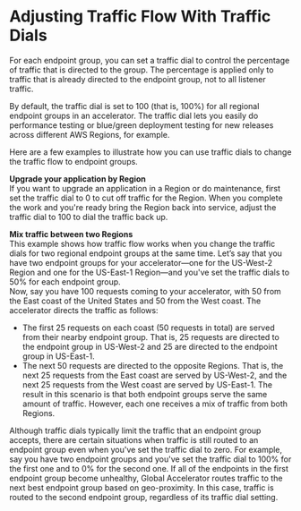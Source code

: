 # Adjusting Traffic Flow With Traffic Dials<a name="about-endpoint-groups-traffic-dial"></a>

For each endpoint group, you can set a traffic dial to control the percentage of traffic that is directed to the group\. The percentage is applied only to traffic that is already directed to the endpoint group, not to all listener traffic\.

By default, the traffic dial is set to 100 \(that is, 100%\) for all regional endpoint groups in an accelerator\. The traffic dial lets you easily do performance testing or blue/green deployment testing for new releases across different AWS Regions, for example\. 

Here are a few examples to illustrate how you can use traffic dials to change the traffic flow to endpoint groups\.

**Upgrade your application by Region**  
If you want to upgrade an application in a Region or do maintenance, first set the traffic dial to 0 to cut off traffic for the Region\. When you complete the work and you're ready bring the Region back into service, adjust the traffic dial to 100 to dial the traffic back up\. 

**Mix traffic between two Regions**  
This example shows how traffic flow works when you change the traffic dials for two regional endpoint groups at the same time\. Let’s say that you have two endpoint groups for your accelerator—one for the US\-West\-2 Region and one for the US\-East\-1 Region—and you've set the traffic dials to 50% for each endpoint group\.  
Now, say you have 100 requests coming to your accelerator, with 50 from the East coast of the United States and 50 from the West coast\. The accelerator directs the traffic as follows:  
+ The first 25 requests on each coast \(50 requests in total\) are served from their nearby endpoint group\. That is, 25 requests are directed to the endpoint group in US\-West\-2 and 25 are directed to the endpoint group in US\-East\-1\.
+ The next 50 requests are directed to the opposite Regions\. That is, the next 25 requests from the East coast are served by US\-West\-2, and the next 25 requests from the West coast are served by US\-East\-1\.
The result in this scenario is that both endpoint groups serve the same amount of traffic\. However, each one receives a mix of traffic from both Regions\.

Although traffic dials typically limit the traffic that an endpoint group accepts, there are certain situations when traffic is still routed to an endpoint group even when you've set the traffic dial to zero\. For example, say you have two endpoint groups and you've set the traffic dial to 100% for the first one and to 0% for the second one\. If all of the endpoints in the first endpoint group become unhealthy, Global Accelerator routes traffic to the next best endpoint group based on geo\-proximity\. In this case, traffic is routed to the second endpoint group, regardless of its traffic dial setting\.
